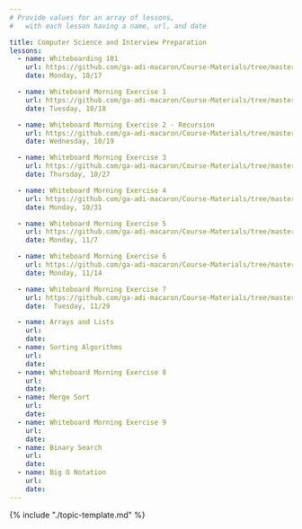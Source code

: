 ```yaml
---
# Provide values for an array of lessons,
#   with each lesson having a name, url, and date

title: Computer Science and Interview Preparation
lessons:
  - name: Whiteboarding 101
    url: https://github.com/ga-adi-macaron/Course-Materials/tree/master/lessons/computer-science-and-interview-prep/whiteboarding-lesson
    date: Monday, 10/17

  - name: Whiteboard Morning Exercise 1
    url: https://github.com/ga-adi-macaron/Course-Materials/tree/master/lessons/computer-science-and-interview-prep/whiteboarding-morning-exercise-1
    date: Tuesday, 10/18

  - name: Whiteboard Morning Exercise 2 - Recursion
    url: https://github.com/ga-adi-macaron/Course-Materials/tree/master/lessons/computer-science-and-interview-prep/recursion-morning-exercise
    date: Wednesday, 10/19

  - name: Whiteboard Morning Exercise 3
    url: https://github.com/ga-adi-macaron/Course-Materials/tree/master/lessons/computer-science-and-interview-prep/whiteboarding-practice-3
    date: Thursday, 10/27

  - name: Whiteboard Morning Exercise 4
    url: https://github.com/ga-adi-macaron/Course-Materials/tree/master/lessons/computer-science-and-interview-prep/whiteboarding-practice-4
    date: Monday, 10/31

  - name: Whiteboard Morning Exercise 5
    url: https://github.com/ga-adi-macaron/Course-Materials/tree/master/lessons/computer-science-and-interview-prep/whiteboarding-practice-5
    date: Monday, 11/7

  - name: Whiteboard Morning Exercise 6
    url: https://github.com/ga-adi-macaron/Course-Materials/tree/master/lessons/computer-science-and-interview-prep/whiteboarding-practice-6
    date: Monday, 11/14

  - name: Whiteboard Morning Exercise 7
    url: https://github.com/ga-adi-macaron/Course-Materials/tree/master/lessons/computer-science-and-interview-prep/whiteboarding-practice-7
    date:  Tuesday, 11/29

  - name: Arrays and Lists
    url: 
    date: 
  - name: Sorting Algorithms
    url: 
    date: 
  - name: Whiteboard Morning Exercise 8
    url: 
    date: 
  - name: Merge Sort
    url: 
    date: 
  - name: Whiteboard Morning Exercise 9
    url: 
    date: 
  - name: Binary Search
    url: 
    date: 
  - name: Big O Notation
    url: 
    date: 
---
```


{% include "./topic-template.md" %}
